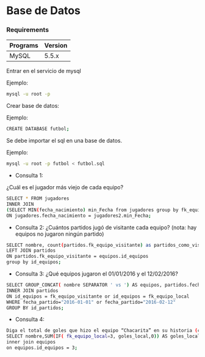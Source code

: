 
# Base de Datos


### Requirements

Programs                | Version
:-----------------------|:----------
 MySQL 	                | 5.5.x


Entrar en el servicio de mysql 

Ejemplo:
```bash
mysql -u root -p  

``` 

Crear base de datos: 

Ejemplo:
```bash
CREATE DATABASE futbol;

``` 

Se debe importar el sql en una base de datos. 

Ejemplo:
```bash
mysql -u root -p futbol < futbol.sql

``` 

* Consulta 1:

¿Cuál es el jugador más viejo de cada equipo?

```bash
SELECT * FROM jugadores
INNER JOIN
(SELECT MIN(fecha_nacimiento) min_Fecha from jugadores group by fk_equipos) jugadores2
ON jugadores.fecha_nacimiento = jugadores2.min_Fecha;
``` 

* Consulta 2:
¿Cuántos partidos jugó de visitante cada equipo? (nota: hay equipos no jugaron ningún partido)

```bash
SELECT nombre, count(partidos.fk_equipo_visitante) as partidos_como_visitante FROM equipos 
LEFT JOIN partidos
ON partidos.fk_equipo_visitante = equipos.id_equipos 
group by id_equipos;
``` 

* Consulta 3:
¿Qué equipos jugaron el 01/01/2016 y el 12/02/2016?

```bash
SELECT GROUP_CONCAT( nombre SEPARATOR ' vs ') AS equipos, partidos.fecha_partido FROM equipos 
INNER JOIN partidos
ON id_equipos = fk_equipo_visitante or id_equipos = fk_equipo_local 
WHERE fecha_partido="2016-01-01" or fecha_partido="2016-02-12" 
GROUP BY id_partidos;
``` 

* Consulta 4:

```bash
Diga el total de goles que hizo el equipo “Chacarita” en su historia (como local o visitante)
SELECT nombre,SUM(IF( fk_equipo_local=3, goles_local,0)) AS goles_locales, SUM(IF( fk_equipo_visitante=3, goles_visitante,0)) as goles_visitantes FROM partidos
inner join equipos
on equipos.id_equipos = 3;
``` 
